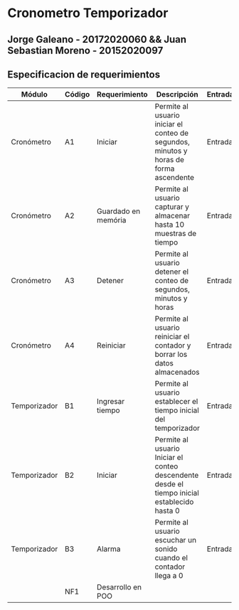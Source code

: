 # Cronometro Temporizador

## Jorge Galeano - 20172020060 && Juan Sebastian Moreno - 20152020097

## Especificacion de requerimientos
| Módulo | Código | Requerimiento | Descripción | Entrada | Salida |
| ------------- | ------------- | ------------- | ------------- | ------------- | ------------- |
| Cronómetro | A1 |	Iniciar | Permite al usuario iniciar el conteo de segundos, minutos y horas de forma ascendente | Entrada | Salida |
| Cronómetro | A2 |	Guardado en memória | Permite al usuario capturar y almacenar hasta 10 muestras de tiempo | Entrada | Salida |
| Cronómetro | A3 |	Detener | Permite al usuario detener el conteo de segundos, minutos y horas | Entrada | Salida |
| Cronómetro | A4 |	Reiniciar | Permite al usuario reiniciar el contador y borrar los datos almacenados | Entrada | Salida |
| Temporizador | B1 |	Ingresar tiempo | Permite al usuario establecer el tiempo inicial del temporizador | Entrada | Salida |
| Temporizador | B2 |	Iniciar | Permite al usuario Iniciar el conteo descendente desde el tiempo inicial establecido hasta 0 | Entrada | Salida |
| Temporizador | B3 |	Alarma | Permite al usuario escuchar un sonido cuando el contador llega a 0 | Entrada | Salida |
| | NF1 |	Desarrollo en POO | | | |
